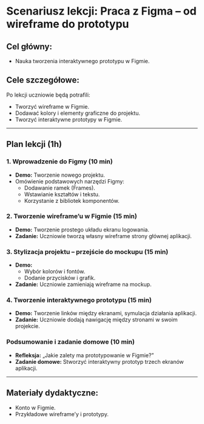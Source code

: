 # Scenariusz lekcji: Praca z Figma – od wireframe do prototypu

## Cel główny:
- Nauka tworzenia interaktywnego prototypu w Figmie.

## Cele szczegółowe:
Po lekcji uczniowie będą potrafili:
- Tworzyć wireframe w Figmie.
- Dodawać kolory i elementy graficzne do projektu.
- Tworzyć interaktywne prototypy w Figmie.

---

## Plan lekcji (1h)

### 1. Wprowadzenie do Figmy (10 min)
- **Demo:** Tworzenie nowego projektu.
- Omówienie podstawowych narzędzi Figmy:
  - Dodawanie ramek (Frames).
  - Wstawianie kształtów i tekstu.
  - Korzystanie z bibliotek komponentów.

### 2. Tworzenie wireframe’u w Figmie (15 min)
- **Demo:** Tworzenie prostego układu ekranu logowania.
- **Zadanie:** Uczniowie tworzą własny wireframe strony głównej aplikacji.

### 3. Stylizacja projektu – przejście do mockupu (15 min)
- **Demo:**
  - Wybór kolorów i fontów.
  - Dodanie przycisków i grafik.
- **Zadanie:** Uczniowie zamieniają wireframe na mockup.

### 4. Tworzenie interaktywnego prototypu (15 min)
- **Demo:** Tworzenie linków między ekranami, symulacja działania aplikacji.
- **Zadanie:** Uczniowie dodają nawigację między stronami w swoim projekcie.

### Podsumowanie i zadanie domowe (10 min)
- **Refleksja:** „Jakie zalety ma prototypowanie w Figmie?”
- **Zadanie domowe:** Stworzyć interaktywny prototyp trzech ekranów aplikacji.

---

## Materiały dydaktyczne:
- Konto w Figmie.
- Przykładowe wireframe’y i prototypy.
